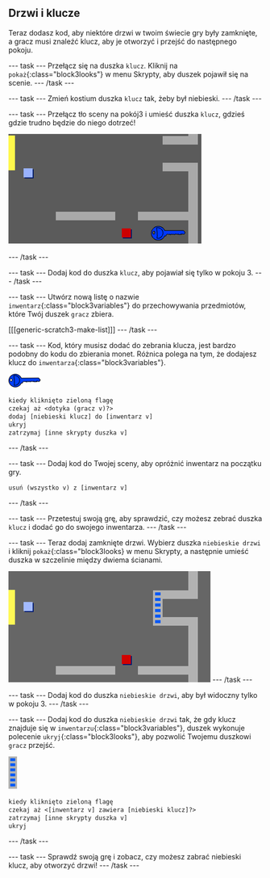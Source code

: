 ## Drzwi i klucze

Teraz dodasz kod, aby niektóre drzwi w twoim świecie gry były zamknięte, a gracz musi znaleźć klucz, aby je otworzyć i przejść do następnego pokoju.

--- task --- Przełącz się na duszka `klucz`. Kliknij na `pokaż`{:class="block3looks"} w menu Skrypty, aby duszek pojawił się na scenie. --- /task ---

--- task --- Zmień kostium duszka `klucz` tak, żeby był niebieski. --- /task ---

--- task --- Przełącz tło sceny na pokój3 i umieść duszka `klucz`, gdzieś gdzie trudno będzie do niego dotrzeć!

![zrzut ekranu](images/world-key.png)

--- /task ---

--- task --- Dodaj kod do duszka `klucz`, aby pojawiał się tylko w pokoju 3. --- /task ---

--- task --- Utwórz nową listę o nazwie `inwentarz`{:class="block3variables"} do przechowywania przedmiotów, które Twój duszek `gracz` zbiera.

[[[generic-scratch3-make-list]]] --- /task ---

--- task --- Kod, który musisz dodać do zebrania klucza, jest bardzo podobny do kodu do zbierania monet. Różnica polega na tym, że dodajesz klucz do `inwentarza`{:class="block3variables"}.

![klucz](images/key.png)

```blocks3
kiedy kliknięto zieloną flagę
czekaj aż <dotyka (gracz v)?>
dodaj [niebieski klucz] do [inwentarz v]
ukryj
zatrzymaj [inne skrypty duszka v]
```

--- /task ---

--- task --- Dodaj kod do Twojej sceny, aby opróżnić inwentarz na początku gry.

```blocks3
usuń (wszystko v) z [inwentarz v]
```

--- /task ---

--- task --- Przetestuj swoją grę, aby sprawdzić, czy możesz zebrać duszka `klucz` i dodać go do swojego inwentarza. --- /task ---

--- task --- Teraz dodaj zamknięte drzwi. Wybierz duszka `niebieskie drzwi` i kliknij `pokaż`{:class="block3looks} w menu Skrypty, a następnie umieść duszka w szczelinie między dwiema ścianami.

![zrzut ekranu](images/world-door.png) --- /task ---

--- task --- Dodaj kod do duszka `niebieskie drzwi`, aby był widoczny tylko w pokoju 3. --- /task ---

--- task --- Dodaj kod do duszka `niebieskie drzwi` tak, że gdy klucz znajduje się w `inwentarzu`{:class="block3variables"}, duszek wykonuje polecenie `ukryj`{:class="block3looks"}, aby pozwolić Twojemu duszkowi `gracz` przejść.

![drzwi](images/door.png)

```blocks3
kiedy kliknięto zieloną flagę
czekaj aż <[inwentarz v] zawiera [niebieski klucz]?>
zatrzymaj [inne skrypty duszka v]
ukryj
```

--- /task ---

--- task --- Sprawdź swoją grę i zobacz, czy możesz zabrać niebieski klucz, aby otworzyć drzwi! --- /task ---